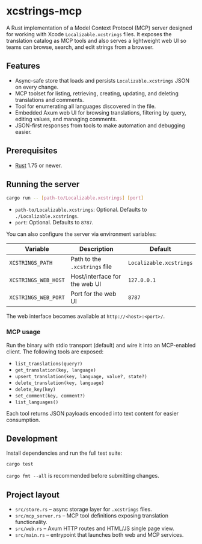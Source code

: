 # xcstrings-mcp

A Rust implementation of a Model Context Protocol (MCP) server designed for working with Xcode `Localizable.xcstrings` files. It exposes the translation catalog as MCP tools and also serves a lightweight web UI so teams can browse, search, and edit strings from a browser.

## Features
- Async-safe store that loads and persists `Localizable.xcstrings` JSON on every change.
- MCP toolset for listing, retrieving, creating, updating, and deleting translations and comments.
- Tool for enumerating all languages discovered in the file.
- Embedded Axum web UI for browsing translations, filtering by query, editing values, and managing comments.
- JSON-first responses from tools to make automation and debugging easier.

## Prerequisites
- [Rust](https://www.rust-lang.org/tools/install) 1.75 or newer.

## Running the server
```bash
cargo run -- [path-to/Localizable.xcstrings] [port]
```
- `path-to/Localizable.xcstrings`: Optional. Defaults to `./Localizable.xcstrings`.
- `port`: Optional. Defaults to `8787`.

You can also configure the server via environment variables:

| Variable | Description | Default |
| --- | --- | --- |
| `XCSTRINGS_PATH` | Path to the `.xcstrings` file | `Localizable.xcstrings` |
| `XCSTRINGS_WEB_HOST` | Host/interface for the web UI | `127.0.0.1` |
| `XCSTRINGS_WEB_PORT` | Port for the web UI | `8787` |

The web interface becomes available at `http://<host>:<port>/`.

### MCP usage
Run the binary with stdio transport (default) and wire it into an MCP-enabled client. The following tools are exposed:

- `list_translations(query?)`
- `get_translation(key, language)`
- `upsert_translation(key, language, value?, state?)`
- `delete_translation(key, language)`
- `delete_key(key)`
- `set_comment(key, comment?)`
- `list_languages()`

Each tool returns JSON payloads encoded into text content for easier consumption.

## Development
Install dependencies and run the full test suite:

```bash
cargo test
```

`cargo fmt --all` is recommended before submitting changes.

## Project layout
- `src/store.rs` – async storage layer for `.xcstrings` files.
- `src/mcp_server.rs` – MCP tool definitions exposing translation functionality.
- `src/web.rs` – Axum HTTP routes and HTML/JS single page view.
- `src/main.rs` – entrypoint that launches both web and MCP services.
